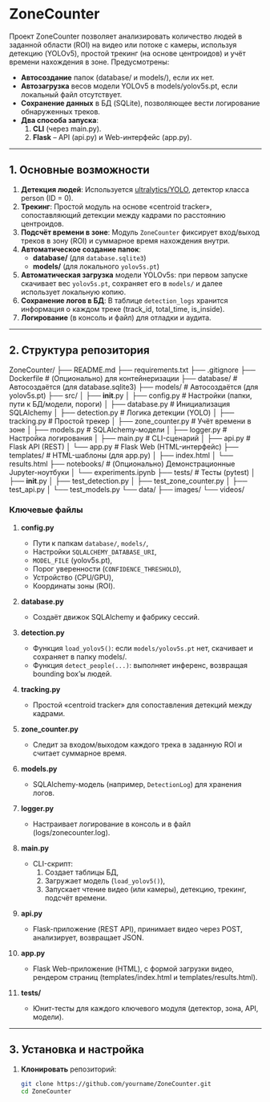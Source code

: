 # ZoneCounter

Проект ZoneCounter позволяет анализировать количество людей в заданной области (ROI) на видео или потоке с камеры, используя детекцию (YOLOv5), простой трекинг (на основе центроидов) и учёт времени нахождения в зоне. Предусмотрены:

- **Автосоздание** папок (database/ и models/), если их нет.  
- **Автозагрузка** весов модели YOLOv5 в models/yolov5s.pt, если локальный файл отсутствует.  
- **Сохранение данных** в БД (SQLite), позволяющее вести логирование обнаруженных треков.  
- **Два способа запуска**:
   1.  **CLI** (через main.py).
   2.  **Flask** – API (api.py) и Web-интерфейс (app.py).

---

## 1. Основные возможности

1. **Детекция людей**: Используется [ultralytics/YOLO](https://github.com/ultralytics/ultralytics), детектор класса person (ID = 0).  
2. **Трекинг**: Простой модуль на основе «centroid tracker», сопоставляющий детекции между кадрами по расстоянию центроидов.  
3. **Подсчёт времени в зоне**: Модуль `ZoneCounter` фиксирует вход/выход треков в зону (ROI) и суммарное время нахождения внутри.  
4. **Автоматическое создание папок**:  
   - **database/** (для `database.sqlite3`)  
   - **models/** (для локального `yolov5s.pt`)  
5. **Автоматическая загрузка** модели YOLOv5s: при первом запуске скачивает вес `yolov5s.pt`, сохраняет его в `models/` и далее использует локальную копию.  
6. **Сохранение логов в БД**: В таблице `detection_logs` хранится информация о каждом треке (track_id, total_time, is_inside).  
7. **Логирование** (в консоль и файл) для отладки и аудита.

---

## 2. Структура репозитория
ZoneCounter/
 ├── README.md
 ├── requirements.txt
 ├── .gitignore
 ├── Dockerfile                      # (Опционально) для контейнеризации
 ├── database/                      # Автосоздаётся (для database.sqlite3)
 ├── models/                        # Автосоздаётся (для yolov5s.pt)
 ├── src/
│   ├── __init__.py
│   ├── config.py                  # Настройки (папки, пути к БД/модели, пороги)
│   ├── database.py                # Инициализация SQLAlchemy
│   ├── detection.py               # Логика детекции (YOLO)
│   ├── tracking.py                # Простой трекер
│   ├── zone_counter.py            # Учёт времени в зоне
│   ├── models.py                  # SQLAlchemy-модели
│   ├── logger.py                  # Настройка логирования
│   ├── main.py                    # CLI-сценарий
│   ├── api.py                     # Flask API (REST)
│   └── app.py                     # Flask Web (HTML-интерфейс)
├── templates/                     # HTML-шаблоны (для app.py)
│   ├── index.html
│   └── results.html
├── notebooks/                     # (Опционально) Демонстрационные Jupyter-ноутбуки
│   └── experiments.ipynb
├── tests/                         # Тесты (pytest)
│   ├── __init__.py
│   ├── test_detection.py
│   ├── test_zone_counter.py
│   ├── test_api.py
│   └── test_models.py
└── data/
    ├── images/
    └── videos/
    

### Ключевые файлы

1. **config.py**  
   - Пути к папкам `database/`, `models/`,  
   - Настройки `SQLALCHEMY_DATABASE_URI`,  
   - `MODEL_FILE` (yolov5s.pt),  
   - Порог уверенности (`CONFIDENCE_THRESHOLD`),  
   - Устройство (CPU/GPU),  
   - Координаты зоны (ROI).  

2. **database.py**  
   - Создаёт движок SQLAlchemy и фабрику сессий.  

3. **detection.py**  
   - Функция `load_yolov5()`: если `models/yolov5s.pt` нет, скачивает и сохраняет в папку models/.  
   - Функция `detect_people(...)`: выполняет инференс, возвращая bounding box’ы людей.  

4. **tracking.py**  
   - Простой «centroid tracker» для сопоставления детекций между кадрами.  

5. **zone_counter.py**  
   - Следит за входом/выходом каждого трека в заданную ROI и считает суммарное время.  

6. **models.py**  
   - SQLAlchemy-модель (например, `DetectionLog`) для хранения логов.  

7. **logger.py**  
   - Настраивает логирование в консоль и в файл (logs/zonecounter.log).  

8. **main.py**  
   - CLI-скрипт:  
     1) Создает таблицы БД,  
     2) Загружает модель (`load_yolov5()`),  
     3) Запускает чтение видео (или камеры), детекцию, трекинг, подсчёт времени.  

9. **api.py**  
   - Flask-приложение (REST API), принимает видео через POST, анализирует, возвращает JSON.  

10. **app.py**  
    - Flask Web-приложение (HTML), с формой загрузки видео, рендером страниц (templates/index.html и templates/results.html).  

11. **tests/**  
    - Юнит-тесты для каждого ключевого модуля (детектор, зона, API, модели).  

---

## 3. Установка и настройка

1. **Клонировать** репозиторий:
   ```bash
   git clone https://github.com/yourname/ZoneCounter.git
   cd ZoneCounter
